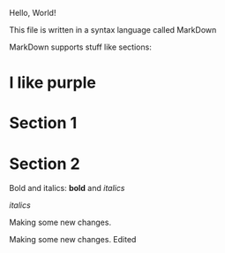 Hello, World!

This file is written in a syntax language called MarkDown

MarkDown supports stuff like sections:

# I like purple
# Section 1

# Section 2

Bold and italics: **bold** and *italics*



*italics*


Making some new changes.

Making some new changes.  Edited    
